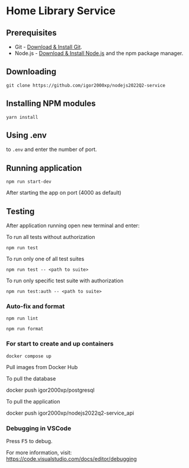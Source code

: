 # Home Library Service

## Prerequisites

- Git - [Download & Install Git](https://git-scm.com/downloads).
- Node.js - [Download & Install Node.js](https://nodejs.org/en/download/) and the npm package manager.

## Downloading

```
git clone https://github.com/igor2000xp/nodejs2022Q2-service
```

## Installing NPM modules

```
yarn install
```

## Using .env

to `.env` and enter the number of port.

## Running application

```
npm run start-dev
```

After starting the app on port (4000 as default) 

## Testing

After application running open new terminal and enter:

To run all tests without authorization

```
npm run test
```

To run only one of all test suites

```
npm run test -- <path to suite>
```

To run only specific test suite with authorization

```
npm run test:auth -- <path to suite>
```

### Auto-fix and format

```
npm run lint
```

```
npm run format
```

### For start to create and up containers

```
docker compose up
```

Pull images from Docker Hub

To pull the database

docker push igor2000xp/postgresql

To pull the application

docker push igor2000xp/nodejs2022q2-service_api



### Debugging in VSCode

Press <kbd>F5</kbd> to debug.

For more information, visit: https://code.visualstudio.com/docs/editor/debugging
